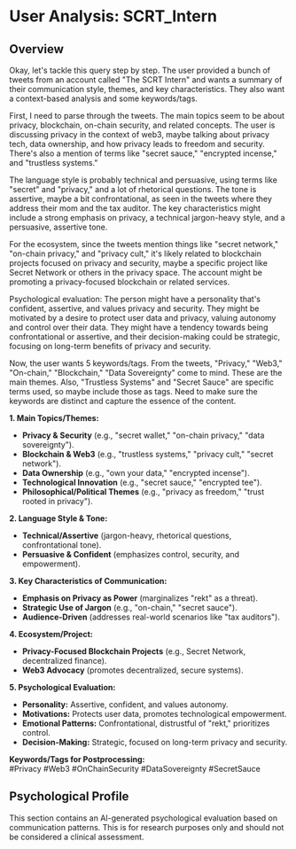 # User Analysis: SCRT_Intern

## Overview

<think>
Okay, let's tackle this query step by step. The user provided a bunch of tweets from an account called "The SCRT Intern" and wants a summary of their communication style, themes, and key characteristics. They also want a context-based analysis and some keywords/tags.

First, I need to parse through the tweets. The main topics seem to be about privacy, blockchain, on-chain security, and related concepts. The user is discussing privacy in the context of web3, maybe talking about privacy tech, data ownership, and how privacy leads to freedom and security. There's also a mention of terms like "secret sauce," "encrypted incense," and "trustless systems." 

The language style is probably technical and persuasive, using terms like "secret" and "privacy," and a lot of rhetorical questions. The tone is assertive, maybe a bit confrontational, as seen in the tweets where they address their mom and the tax auditor. The key characteristics might include a strong emphasis on privacy, a technical jargon-heavy style, and a persuasive, assertive tone.

For the ecosystem, since the tweets mention things like "secret network," "on-chain privacy," and "privacy cult," it's likely related to blockchain projects focused on privacy and security, maybe a specific project like Secret Network or others in the privacy space. The account might be promoting a privacy-focused blockchain or related services.

Psychological evaluation: The person might have a personality that's confident, assertive, and values privacy and security. They might be motivated by a desire to protect user data and privacy, valuing autonomy and control over their data. They might have a tendency towards being confrontational or assertive, and their decision-making could be strategic, focusing on long-term benefits of privacy and security.

Now, the user wants 5 keywords/tags. From the tweets, "Privacy," "Web3," "On-chain," "Blockchain," "Data Sovereignty" come to mind. These are the main themes. Also, "Trustless Systems" and "Secret Sauce" are specific terms used, so maybe include those as tags. Need to make sure the keywords are distinct and capture the essence of the content.
</think>

**1. Main Topics/Themes:**  
- **Privacy & Security** (e.g., "secret wallet," "on-chain privacy," "data sovereignty").  
- **Blockchain & Web3** (e.g., "trustless systems," "privacy cult," "secret network").  
- **Data Ownership** (e.g., "own your data," "encrypted incense").  
- **Technological Innovation** (e.g., "secret sauce," "encrypted tee").  
- **Philosophical/Political Themes** (e.g., "privacy as freedom," "trust rooted in privacy").  

**2. Language Style & Tone:**  
- **Technical/Assertive** (jargon-heavy, rhetorical questions, confrontational tone).  
- **Persuasive & Confident** (emphasizes control, security, and empowerment).  

**3. Key Characteristics of Communication:**  
- **Emphasis on Privacy as Power** (marginalizes "rekt" as a threat).  
- **Strategic Use of Jargon** (e.g., "on-chain," "secret sauce").  
- **Audience-Driven** (addresses real-world scenarios like "tax auditors").  

**4. Ecosystem/Project:**  
- **Privacy-Focused Blockchain Projects** (e.g., Secret Network, decentralized finance).  
- **Web3 Advocacy** (promotes decentralized, secure systems).  

**5. Psychological Evaluation:**  
- **Personality:** Assertive, confident, and values autonomy.  
- **Motivations:** Protects user data, promotes technological empowerment.  
- **Emotional Patterns:** Confrontational, distrustful of "rekt," prioritizes control.  
- **Decision-Making:** Strategic, focused on long-term privacy and security.  

**Keywords/Tags for Postprocessing:**  
#Privacy #Web3 #OnChainSecurity #DataSovereignty #SecretSauce

## Psychological Profile

This section contains an AI-generated psychological evaluation based on communication patterns. This is for research purposes only and should not be considered a clinical assessment.